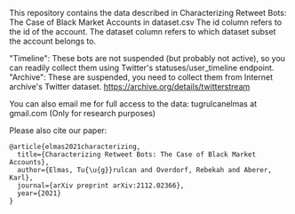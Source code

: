 This repository contains the data described in Characterizing Retweet Bots: The Case of Black Market Accounts in dataset.csv
The id column refers to the id of the account.
The dataset column refers to which dataset subset the account belongs to.

"Timeline": These bots are not suspended (but probably not active), so you can readily collect them using Twitter's statuses/user_timeline endpoint.
"Archive": These are suspended, you need to collect them from Internet archive's Twitter dataset. https://archive.org/details/twitterstream

You can also email me for full access to the data: tugrulcanelmas at gmail.com (Only for research purposes)

Please also cite our paper:
```
@article{elmas2021characterizing,
  title={Characterizing Retweet Bots: The Case of Black Market Accounts},
  author={Elmas, Tu{\u{g}}rulcan and Overdorf, Rebekah and Aberer, Karl},
  journal={arXiv preprint arXiv:2112.02366},
  year={2021}
}
```
